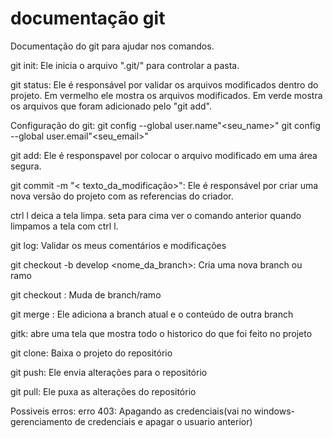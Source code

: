 # documentação git

Documentação do git para ajudar nos comandos.

git init: Ele inicia o arquivo ".git/" para controlar a pasta.

git status:
Ele é responsável por validar os arquivos modificados dentro do projeto.
Em vermelho ele mostra os arquivos modificados.
Em verde mostra os arquivos que foram adicionado pelo "git add".

Configuração do git:
git config --global user.name"<seu_name>"
git config --global user.email"<seu_email>"

git add: Ele é responspavel por colocar o arquivo modificado em uma área segura.

git commit -m "< texto_da_modificação>": Ele é responsável por criar uma nova versão do projeto com as referencias do criador.

ctrl l deica a tela limpa.
seta para cima ver o comando anterior quando limpamos a tela com ctrl l.

git log: Validar os meus comentários e modificações

git checkout -b develop <nome_da_branch>: Cria uma nova branch ou ramo

git checkout <muda de branch>: Muda de branch/ramo

git merge <nome da branch>: Ele adiciona a branch atual e o conteúdo de outra branch

gitk: abre uma tela que mostra todo o historico do que foi feito no projeto

git clone<url>: Baixa o projeto do repositório

git push: Ele envia alterações para o repositório

git pull: Ele puxa as alterações do repositório

Possiveis erros:
erro 403: Apagando as credenciais(vai no windows-gerenciamento de credenciais e apagar o usuario anterior)
